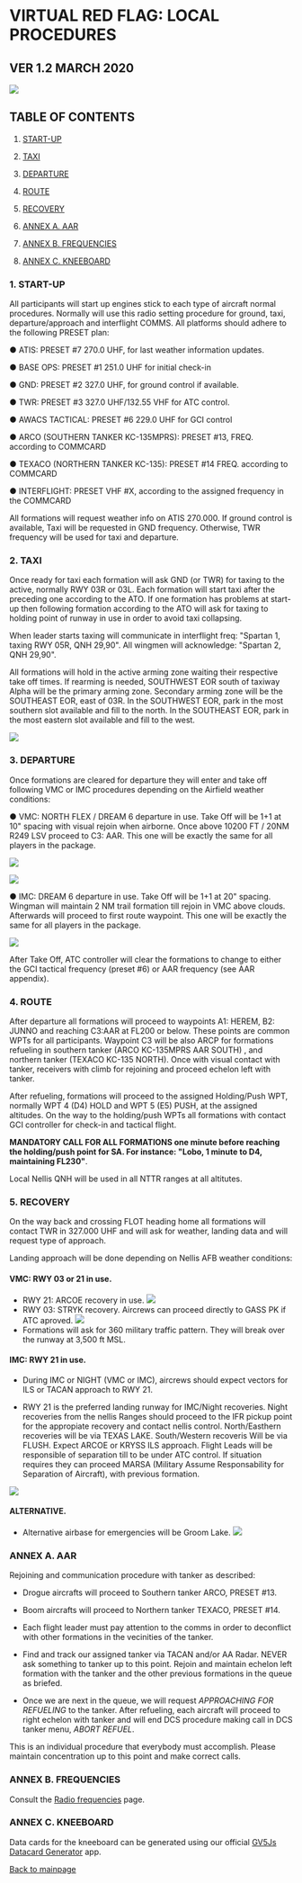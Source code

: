 # VIRTUAL RED FLAG: LOCAL PROCEDURES

## VER 1.2 MARCH 2020

![](../Images/LogovRF.JPG)



## TABLE OF CONTENTS

1.  [START-UP](#1--start-up) 

2.  [TAXI](#2--taxi)

3.  [DEPARTURE](#3--departure)

4.  [ROUTE](#4--route)

5.  [RECOVERY](#5--recovery)

6.  [ANNEX A. AAR](#annex-a-aar)

7.  [ANNEX B. FREQUENCIES](#annex-b-frequencies)

8. [ANNEX C. KNEEBOARD](#annex-c-kneeboard)

### 1.  **START-UP**

All participants will start up engines stick to each type of aircraft normal procedures. Normally will use this radio setting procedure for ground, taxi, departure/approach and interflight COMMS. All platforms should adhere to the following PRESET plan:

● ATIS: PRESET #7 270.0 UHF, for last weather information updates.

● BASE OPS: PRESET #1 251.0 UHF for initial check-in 

● GND:  PRESET #2 327.0 UHF, for ground control if available.

● TWR:  PRESET #3 327.0 UHF/132.55 VHF for ATC control.

● AWACS TACTICAL:  PRESET #6 229.0 UHF for GCI control

● ARCO (SOUTHERN TANKER KC-135MPRS):  PRESET #13, FREQ. according to COMMCARD

● TEXACO (NORTHERN TANKER KC-135):    PRESET #14 FREQ. according to COMMCARD

● INTERFLIGHT: PRESET VHF #X, according to the assigned frequency in the COMMCARD

All formations will request weather info on ATIS 270.000. If ground control is available, Taxi will be requested in GND frequency. Otherwise, TWR frequency will be used for taxi and departure.


### 2.  **TAXI**

Once ready for taxi each formation will ask GND (or TWR) for taxing to the active, normally RWY 03R or 03L. Each formation will start taxi after the preceding one according to the ATO. If one formation has problems at start-up then
following formation according to the ATO will ask for taxing to holding point of runway in use in order to avoid taxi collapsing.

When leader starts taxing will communicate in interflight freq: "Spartan 1, taxing RWY 05R, QNH 29,90". All wingmen will acknowledge: "Spartan 2, QNH 29,90".

All formations will hold in the active arming zone waiting their respective take off times. If rearming is needed, SOUTHWEST EOR south of taxiway Alpha will be the primary arming zone. Secondary arming zone will be the SOUTHEAST EOR, east of 03R. In the SOUTHWEST EOR, park in the most southern slot available and fill to the north. In the SOUTHEAST EOR, park in the most eastern slot available and fill to the west.

![](../Images/NellisAFB.jpg)

### 3.  **DEPARTURE**

Once formations are cleared for departure they will enter and take off following VMC or IMC procedures depending on the Airfield weather conditions:

● VMC: NORTH FLEX / DREAM 6 departure in use. Take Off will be 1+1 at 10" spacing with visual rejoin when airborne. Once above 10200 FT / 20NM R249 LSV proceed to C3: AAR. This one will be exactly the same for all players in the package.

 ![](../Images/FlexTurnout.jpg)
 
 ![](../Images/FlexTurnoutRWY21.jpg)
 
● IMC: DREAM 6 departure in use. Take Off will be 1+1 at 20" spacing. Wingman will maintain 2 NM trail formation till rejoin in VMC above clouds. Afterwards will proceed to first route waypoint. This one will be exactly the same for all players in the package.

![](../Images/Dream6.jpg)

After Take Off, ATC controller will clear the formations to change to either the GCI tactical frequency (preset #6) or AAR frequency (see AAR appendix).


### 4.  **ROUTE**

After departure all formations will proceed to  waypoints A1: HEREM,  B2: JUNNO and reaching C3:AAR at FL200 or below. These points are common WPTs for all participants. Waypoint C3 will be also ARCP for formations refueling in southern tanker (ARCO KC-135MPRS AAR SOUTH) , and northern tanker (TEXACO KC-135 NORTH). 
Once with visual contact with tanker, receivers with climb for rejoining and proceed echelon left with tanker.

After refueling, formations will proceed to the assigned Holding/Push WPT, normally WPT 4 (D4) HOLD and WPT 5 (E5) PUSH, at the assigned altitudes. On the way to the holding/push WPTs all formations with contact GCI controller for check-in and tactical flight.

**MANDATORY CALL FOR ALL FORMATIONS one minute before reaching the holding/push point for SA. For instance: "Lobo, 1 minute to D4, maintaining FL230"**.

Local Nellis QNH will be used in all NTTR ranges at all altitutes.

### 5.  **RECOVERY**

On the way back and crossing FLOT heading home all formations will contact TWR in 327.000 UHF and will ask for weather, landing data and will request type of approach.

Landing approach will be done depending on Nellis AFB weather conditions:

#### VMC: RWY 03 or 21 in use.
 - RWY 21: ARCOE recovery in use.
 ![](../Images/ArcoeRecovery.jpg)
 - RWY 03: STRYK recovery. Aircrews can proceed directly to GASS PK if ATC aproved.
 ![](../Images/StrykRecovery.jpg)
 - Formations will ask for 360 military traffic pattern. They will break over the runway at 3,500 ft MSL.
 
#### IMC: RWY 21 in use.

 - During IMC or NIGHT (VMC or IMC), aircrews should expect vectors for ILS or TACAN approach to RWY 21.

 - RWY 21 is the preferred landing runway for IMC/Night recoveries. Night recoveries from the nellis Ranges should proceed to the IFR pickup point for the appropiate recovery and contact nellis control. North/Easthern recoveries will be via TEXAS LAKE. South/Western recoveris Will be via FLUSH. Expect ARCOE or KRYSS ILS approach. Flight Leads will be responsible of separation till to be under ATC control. If situation requires they can proceed MARSA (Military Assume Responsability for Separation of Aircraft), with previous formation.

![](../Images/ILS_RWY21.jpg)

#### ALTERNATIVE.
- Alternative airbase for emergencies will be Groom Lake.
![](../Images/GroomLake.jpg)

### **ANNEX A. AAR**

 Rejoining and communication procedure with tanker as described:

 - Drogue aircrafts will proceed to Southern tanker ARCO, PRESET #13.
 
 - Boom aircrafts will proceed to Northern tanker TEXACO, PRESET #14.
 
 - Each flight leader must pay attention to the comms in order to deconflict with other formations in the vecinities of the tanker.

 - Find and track our assigned tanker via TACAN and/or AA Radar. NEVER ask something to tanker up to this point. Rejoin and maintain  echelon left formation with the tanker and the other previous formations in the queue as briefed.

 - Once we are next in the queue, we will request _APPROACHING FOR REFUELING_ to the tanker. After refueling, each aircraft will proceed to right echelon with tanker and will end DCS procedure making call in DCS tanker menu, _ABORT REFUEL_.

This is an individual procedure that everybody must accomplish. Please maintain concentration up to this point and make correct calls.


### **ANNEX B. FREQUENCIES**

Consult the [Radio frequencies](../docs/freqs.md) page.

### **ANNEX C. KNEEBOARD**

Data cards for the kneeboard can be generated using our official [GV5Js Datacard Generator](http://foro.gv5js.com/viewtopic.php?f=98&t=2084) app.

[Back to mainpage](../README.md)


